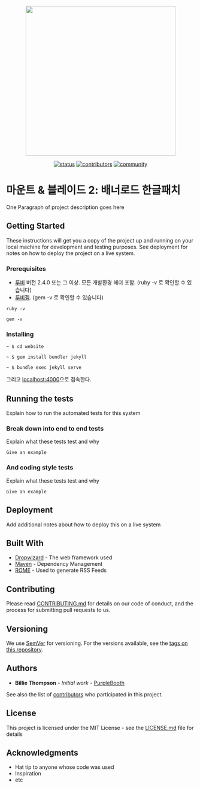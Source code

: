 <p align="center">
<img src="https://www.taleworlds.com/storage/images/slider-logos/1/01.png" width="400px">
</p>

<p align="center">
<a href="https://bannerlord.page"><img src="https://img.shields.io/badge/status-working-red.svg" alt="status"></a>
<a href="#contributors"><img src="https://img.shields.io/badge/all_contributors-2-orange.svg" alt="contributors"></a>
<a href="https://cafe.naver.com/warband"><img src="https://img.shields.io/badge/community-cafe-brightgreen.svg" alt="community"></a>
</p>

# 마운트 & 블레이드 2: 배너로드 한글패치

One Paragraph of project description goes here

## Getting Started

These instructions will get you a copy of the project up and running on your local machine for development and testing purposes. See deployment for notes on how to deploy the project on a live system.

### Prerequisites

- [루비](https://www.ruby-lang.org/en/downloads/, "ruby") 버전 2.4.0 또는 그 이상. 모든 개발환경 헤더 포함. (ruby -v 로 확인할 수 있습니다)
- [루비젬](https://rubygems.org/pages/download, "rubygems"). (gem -v 로 확인할 수 있습니다)

```
ruby -v

gem -v
```

### Installing

```
~ $ cd website 

~ $ gem install bundler jekyll

~ $ bundle exec jekyll serve
```

그리고 [localhost:4000](http://localhost:4000, "localhost")으로 접속한다.

## Running the tests

Explain how to run the automated tests for this system

### Break down into end to end tests

Explain what these tests test and why

```
Give an example
```

### And coding style tests

Explain what these tests test and why

```
Give an example
```

## Deployment

Add additional notes about how to deploy this on a live system

## Built With

* [Dropwizard](http://www.dropwizard.io/1.0.2/docs/) - The web framework used
* [Maven](https://maven.apache.org/) - Dependency Management
* [ROME](https://rometools.github.io/rome/) - Used to generate RSS Feeds

## Contributing

Please read [CONTRIBUTING.md](https://gist.github.com/PurpleBooth/b24679402957c63ec426) for details on our code of conduct, and the process for submitting pull requests to us.

## Versioning

We use [SemVer](http://semver.org/) for versioning. For the versions available, see the [tags on this repository](https://github.com/your/project/tags). 

## Authors

* **Billie Thompson** - *Initial work* - [PurpleBooth](https://github.com/PurpleBooth)

See also the list of [contributors](https://github.com/your/project/contributors) who participated in this project.

## License

This project is licensed under the MIT License - see the [LICENSE.md](LICENSE.md) file for details

## Acknowledgments

* Hat tip to anyone whose code was used
* Inspiration
* etc
